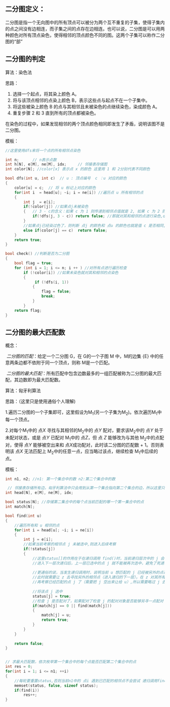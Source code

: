 ## 二分图定义：

二分图是指一个无向图中的所有顶点可以被分为两个互不重复的子集，使得子集内的点之间没有边相连，而子集之间的点存在边相连。也可以说，二分图是可以用两种颜色对所有顶点染色，使得相邻的顶点颜色不同的图。这两个子集可以称作二分图的“部”



## 二分图的判定

算法：染色法

思路：

1. 选择一个起点，将其染上颜色 A。
2. 将与该顶点相邻的点染上颜色 B，表示这些点与起点不在一个子集中。
3. 将这些被染上颜色 B 的点与其相邻且未被染色的点继续染色，染成颜色 A。
4. 重复步骤 2 和 3 直到所有的顶点都被染色。

在染色的过程中，如果发现相邻的两个顶点颜色相同即发生了矛盾，说明该图不是二分图。

模板：

```C++
//这里使用dfs来将一个点的所有相邻点染色

int n;      // n表示点数
int h[N], e[M], ne[M], idx;     // 邻接表存储图
int color[N]; //color[x] 表示点 x 的颜色 这里用 1 和 2分别代表不同颜色

bool dfs(int u, int c)  // u : 顶点编号  c ：u 对应的颜色
{
    color[u] = c;  // 将 u 标记上对应的颜色
    for(int i  = head[u]; ~i; i = ne[i]) //遍历点 u 所有相邻的点
    {
        int j  = e[i];
        if(!color[j]) //如果点j未被染色
        {	// 3 - c的含义：如果 c 为 1 则传递到相邻点值就是 2, 如果 c 为 2 则传递到相邻点值就为 1
            if(!dfs(j, 3 - c)) return false; //那就对其和相邻的点进行染色,dfs返回错误则直接返回
        }
        //如果点j已经染过色了，则判断 点j 的颜色和 点u 的颜色也就是值 c 是否相同,相同表明发生矛盾
        else if(color[j] == c)  return false; 
    }
    return true;
}

bool check() //判断是否为二分图
{
    bool flag = true;
    for (int i = 1; i <= n; i ++ ) //对所有点进行遍历检查
        if (!color[i]) //如果未染色就对其和相邻的点染色
        {
             if (!dfs(i, 1))
            {
                flag = false;
                break;
            }
        }   
    return flag;
}
```



## 二分图的最大匹配数

概念：

​	$二分图的匹配$：给定一个二分图 G，在 G的一个子图 M 中，M的边集 {E} 中的任意两条边都不依附于同一个顶点，则称 M是一个匹配。

​	$二分图的最大匹配$：所有匹配中包含边数最多的一组匹配被称为二分图的最大匹配，其边数即为最大匹配数。

算法：匈牙利算法

思路：（这里只是使用通俗个人理解)

1.遍历二分图的一个子集即可，这里假设为M<sub>1</sub>(另一个子集为M<sub>2</sub>)。依次遍历M<sub>1</sub>中每一个顶点。

2.对每个M<sub>1</sub>中的 点$X$ 寻找与其相邻的M<sub>2</sub>中的 点$Y$ 配对，要求该M<sub>2</sub>中的 点$Y$ 处于未配对状态，或是 点$Y$ 已配对 M<sub>1</sub>中的 点$Z$，但 点 $Z$ 能够改为与其他 M<sub>2</sub>中的点配对，使得 点$Y$ 能够被空出来和 点$X$成功配对，此时该二分图的匹配数 + 1。否则表明该 点$X$ 无法匹配上 M<sub>2</sub>中的任意一点，应当略过该点，继续检查 M<sub>1</sub>中后续的点。

模板：

```C++
int n1, n2; //n1: 第一个集合中的数 n2:第二个集合中的数

 // 邻接表存储所有边，匈牙利算法中只会用到从第一个集合指向第二个集合的边，所以这里只用存一个方向的边
int head[N], e[M], ne[M], idx;

bool status[N];	//存储第二集合中的每个点当前匹配的哪一个第一集合中的点
int match[N];

bool find(int u)
{
    //遍历所有和 u 相邻的点
    for(int i = head[u]; ~i; i = ne[i])
    {
        int j = e[i];
        //如果当前考察的相邻点 j 未被选中,则进入后续考察
        if(!status[j])
        {
            //这里status[]的作用在于在递归调用 find()时，当前递归层次中的 j 会被标记，在
            //进入下一层次递归后，上一层已选中的点 j 就不能被再次选中，避免了死递归的发生。
            
            //更通俗的说，当发生递归调用时，说明当前 u 想匹配的 j 已经被另外的点选中（假设为点 z）
            //此时就需要让 z 去寻找另外的相邻点（进入递归的下一层）。在 z 对其所有相邻点考察时，就不能
            //再考察已经匹配的点 j 了（需要把 j 空出来让给 u）,所以需要略过 j 去找寻其他的点。这里就是通过			   //status[]标记作用来实现这个算法策略
            
            //将该点 j 选中
            status[j] = true;
            //检查 j 是否配对了，如果配对了检查 j 的配对对象是否能够另寻一点配对
            if(match[j] == 0 || find(match[j]))
            {
                match[j] = u;
                return true;
            }
        }
    }
    
    return false;
}


// 求最大匹配数，依次枚举第一个集合中的每个点能否匹配第二个集合中的点
int res = 0;
for(int i = 1; i <= n1; ++i)
{
    //每轮要重置status,否则当前n1中的 点i 遇到已匹配的相邻点不会尝试 递归调用find() 而是直接返回，会影响最后结果。
    memset(status, false, sizeof status);
    if(find(i))  	
        res++;
}
```


